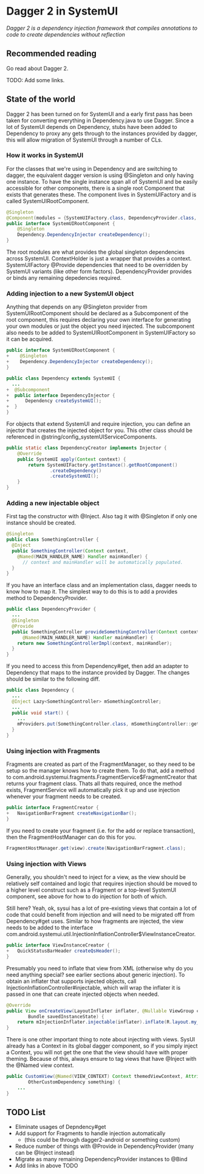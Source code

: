 # Dagger 2 in SystemUI
*Dagger 2 is a dependency injection framework that compiles annotations to code
to create dependencies without reflection*

## Recommended reading

Go read about Dagger 2.

TODO: Add some links.

## State of the world

Dagger 2 has been turned on for SystemUI and a early first pass has been taken
for converting everything in Dependency.java to use Dagger. Since a lot of
SystemUI depends on Dependency, stubs have been added to Dependency to proxy
any gets through to the instances provided by dagger, this will allow migration
of SystemUI through a number of CLs.

### How it works in SystemUI

For the classes that we're using in Dependency and are switching to dagger, the
equivalent dagger version is using @Singleton and only having one instance.
To have the single instance span all of SystemUI and be easily accessible for
other components, there is a single root Component that exists that generates
these. The component lives in SystemUIFactory and is called SystemUIRootComponent.

```java
@Singleton
@Component(modules = {SystemUIFactory.class, DependencyProvider.class, ContextHolder.class})
public interface SystemUIRootComponent {
    @Singleton
    Dependency.DependencyInjector createDependency();
}
```

The root modules are what provides the global singleton dependencies across
SystemUI. ContextHolder is just a wrapper that provides a context.
SystemUIFactory @Provide dependencies that need to be overridden by SystemUI
variants (like other form factors). DependencyProvider provides or binds any
remaining depedencies required.

### Adding injection to a new SystemUI object

Anything that depends on any @Singleton provider from SystemUIRootComponent
should be declared as a Subcomponent of the root component, this requires
declaring your own interface for generating your own modules or just the
object you need injected. The subcomponent also needs to be added to
SystemUIRootComponent in SystemUIFactory so it can be acquired.

```java
public interface SystemUIRootComponent {
+    @Singleton
+    Dependency.DependencyInjector createDependency();
}

public class Dependency extends SystemUI {
  ...
+  @Subcomponent
+  public interface DependencyInjector {
+      Dependency createSystemUI();
+  }
}
```

For objects that extend SystemUI and require injection, you can define an
injector that creates the injected object for you. This other class should
be referenced in @string/config_systemUIServiceComponents.

```java
public static class DependencyCreator implements Injector {
    @Override
    public SystemUI apply(Context context) {
        return SystemUIFactory.getInstance().getRootComponent()
                .createDependency()
                .createSystemUI();
    }
}
```

### Adding a new injectable object

First tag the constructor with @Inject. Also tag it with @Singleton if only one
instance should be created.

```java
@Singleton
public class SomethingController {
  @Inject
  public SomethingController(Context context,
    @Named(MAIN_HANDLER_NAME) Handler mainHandler) {
      // context and mainHandler will be automatically populated.
  }
}
```

If you have an interface class and an implementation class, dagger needs to know
how to map it. The simplest way to do this is to add a provides method to
DependencyProvider.

```java
public class DependencyProvider {
  ...
  @Singleton
  @Provide
  public SomethingController provideSomethingController(Context context,
      @Named(MAIN_HANDLER_NAME) Handler mainHandler) {
    return new SomethingControllerImpl(context, mainHandler);
  }
}
```

If you need to access this from Dependency#get, then add an adapter to Dependency
that maps to the instance provided by Dagger. The changes should be similar
to the following diff.

```java
public class Dependency {
  ...
  @Inject Lazy<SomethingController> mSomethingController;
  ...
  public void start() {
    ...
    mProviders.put(SomethingController.class, mSomethingController::get);
  }
}
```

### Using injection with Fragments

Fragments are created as part of the FragmentManager, so they need to be
setup so the manager knows how to create them. To do that, add a method
to com.android.systemui.fragments.FragmentService$FragmentCreator that
returns your fragment class. Thats all thats required, once the method
exists, FragmentService will automatically pick it up and use injection
whenever your fragment needs to be created.

```java
public interface FragmentCreator {
+   NavigationBarFragment createNavigationBar();
}
```

If you need to create your fragment (i.e. for the add or replace transaction),
then the FragmentHostManager can do this for you.

```java
FragmentHostManager.get(view).create(NavigationBarFragment.class);
```

### Using injection with Views

Generally, you shouldn't need to inject for a view, as the view should
be relatively self contained and logic that requires injection should be
moved to a higher level construct such as a Fragment or a top-level SystemUI
component, see above for how to do injection for both of which.

Still here? Yeah, ok, sysui has a lot of pre-existing views that contain a
lot of code that could benefit from injection and will need to be migrated
off from Dependency#get uses. Similar to how fragments are injected, the view
needs to be added to the interface
com.android.systemui.util.InjectionInflationController$ViewInstanceCreator.

```java
public interface ViewInstanceCreator {
+   QuickStatusBarHeader createQsHeader();
}
```

Presumably you need to inflate that view from XML (otherwise why do you
need anything special? see earlier sections about generic injection). To obtain
an inflater that supports injected objects, call InjectionInflationController#injectable,
which will wrap the inflater it is passed in one that can create injected
objects when needed.

```java
@Override
public View onCreateView(LayoutInflater inflater, @Nullable ViewGroup container,
        Bundle savedInstanceState) {
    return mInjectionInflater.injectable(inflater).inflate(R.layout.my_layout, container, false);
}
```

There is one other important thing to note about injecting with views. SysUI
already has a Context in its global dagger component, so if you simply inject
a Context, you will not get the one that the view should have with proper
theming. Because of this, always ensure to tag views that have @Inject with
the @Named view context.

```java
public CustomView(@Named(VIEW_CONTEXT) Context themedViewContext, AttributeSet attrs,
        OtherCustomDependency something) {
    ...
}
```

## TODO List

 - Eliminate usages of Depndency#get
 - Add support for Fragments to handle injection automatically
   - (this could be through dagger2-android or something custom)
 - Reduce number of things with @Provide in DependencyProvider (many can be
   @Inject instead)
 - Migrate as many remaining DependencyProvider instances to @Bind
 - Add links in above TODO
